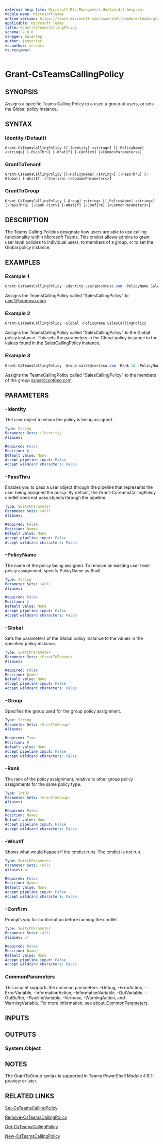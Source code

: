 ```yaml
---
external help file: Microsoft.Rtc.Management.Hosted.dll-help.xml
Module Name: MicrosoftTeams
online version: https://learn.microsoft.com/powershell/module/teams/grant-csteamscallingpolicy
applicable: Microsoft Teams
title: Grant-CsTeamsCallingPolicy
schema: 2.0.0
manager: bulenteg
author: jenstrier
ms.author: serdars
ms.reviewer:
---
```


# Grant-CsTeamsCallingPolicy

## SYNOPSIS

Assigns a specific Teams Calling Policy to a user, a group of users, or sets the Global policy instance.

## SYNTAX

### Identity (Default)
```
Grant-CsTeamsCallingPolicy [[-Identity] <string>] [[-PolicyName] <string>] [-PassThru] [-WhatIf] [-Confirm] [<CommonParameters>]
```

### GrantToTenant
```
Grant-CsTeamsCallingPolicy [[-PolicyName] <string>] [-PassThru] [-Global] [-WhatIf] [-Confirm] [<CommonParameters>]
```

### GrantToGroup
```
Grant-CsTeamsCallingPolicy [-Group] <string> [[-PolicyName] <string>] [-PassThru] [-Rank <int>] [-WhatIf] [-Confirm] [<CommonParameters>]
```

## DESCRIPTION
The Teams Calling Policies designate how users are able to use calling functionality within Microsoft Teams. This cmdlet allows admins to grant user level policies to individual users, to members of a group, or to set the Global policy instance.

## EXAMPLES

### Example 1
```powershell
Grant-CsTeamsCallingPolicy -identity user1@contoso.com -PolicyName SalesCallingPolicy
```

Assigns the TeamsCallingPolicy called "SalesCallingPolicy" to user1@contoso.com

### Example 2
```powershell
Grant-CsTeamsCallingPolicy -Global -PolicyName SalesCallingPolicy
```

Assigns the TeamsCallingPolicy called "SalesCallingPolicy" to the Global policy instance. This sets the parameters in the Global policy instance to the values found
in the SalesCallingPolicy instance.

### Example 3
```powershell
Grant-CsTeamsCallingPolicy -Group sales@contoso.com -Rank 10 -PolicyName SalesCallingPolicy
```

Assigns the TeamsCallingPolicy called "SalesCallingPolicy" to the members of the group sales@contoso.com.

## PARAMETERS

### -Identity
The user object to whom the policy is being assigned.

```yaml
Type: String
Parameter Sets: (Identity)
Aliases:

Required: False
Position: 0
Default value: None
Accept pipeline input: False
Accept wildcard characters: False
```

### -PassThru
Enables you to pass a user object through the pipeline that represents the user being assigned the policy. By default, the Grant-CsTeamsCallingPolicy cmdlet does not pass objects through the pipeline.

```yaml
Type: SwitchParameter
Parameter Sets: (All)
Aliases:

Required: False
Position: Named
Default value: None
Accept pipeline input: False
Accept wildcard characters: False
```

### -PolicyName
The name of the policy being assigned.  To remove an existing user level policy assignment, specify PolicyName as $null.

```yaml
Type: String
Parameter Sets: (All)
Aliases:

Required: False
Position: 1
Default value: None
Accept pipeline input: False
Accept wildcard characters: False
```

### -Global
Sets the parameters of the Global policy instance to the values in the specified policy instance.

```yaml
Type: SwitchParameter
Parameter Sets: (GrantToTenant)
Aliases:

Required: False
Position: Named
Default value: None
Accept pipeline input: False
Accept wildcard characters: False
```

### -Group
Specifies the group used for the group policy assignment.

```yaml
Type: String
Parameter Sets: (GrantToGroup)
Aliases:

Required: True
Position: 0
Default value: None
Accept pipeline input: False
Accept wildcard characters: False
```

### -Rank
The rank of the policy assignment, relative to other group policy assignments for the same policy type.

```yaml
Type: Int32
Parameter Sets: (GrantToGroup)
Aliases:

Required: False
Position: Named
Default value: None
Accept pipeline input: False
Accept wildcard characters: False
```

### -WhatIf
Shows what would happen if the cmdlet runs.
The cmdlet is not run.

```yaml
Type: SwitchParameter
Parameter Sets: (All)
Aliases: wi

Required: False
Position: Named
Default value: None
Accept pipeline input: False
Accept wildcard characters: False
```

### -Confirm
Prompts you for confirmation before running the cmdlet.

```yaml
Type: SwitchParameter
Parameter Sets: (All)
Aliases: cf

Required: False
Position: Named
Default value: None
Accept pipeline input: False
Accept wildcard characters: False
```

### CommonParameters
This cmdlet supports the common parameters: -Debug, -ErrorAction, -ErrorVariable, -InformationAction, -InformationVariable, -OutVariable, -OutBuffer, -PipelineVariable, -Verbose, -WarningAction, and -WarningVariable. For more information, see [about_CommonParameters](https://go.microsoft.com/fwlink/?LinkID=113216).

## INPUTS

## OUTPUTS

### System.Object

## NOTES

The GrantToGroup syntax is supported in Teams PowerShell Module 4.5.1-preview or later.

## RELATED LINKS

[Set-CsTeamsCallingPolicy](Set-CsTeamsCallingPolicy.md)

[Remove-CsTeamsCallingPolicy](Remove-CsTeamsCallingPolicy.md)

[Get-CsTeamsCallingPolicy](Get-CsTeamsCallingPolicy.md)

[New-CsTeamsCallingPolicy](New-CsTeamsCallingPolicy.md)
